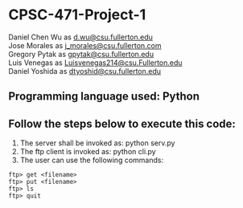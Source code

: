 # CPSC-471-Project-1
Daniel Chen Wu as d.wu@csu.fullerton.edu  
Jose Morales as j_morales@csu.fullerton.com  
Gregory Pytak as gpytak@csu.fullerton.edu  
Luis Venegas as Luisvenegas214@csu.Fullerton.edu  
Daniel Yoshida as dtyoshid@csu.fullerton.edu
## Programming language used: Python
## Follow the steps below to execute this code:
1) The server shall be invoked as: python serv.py <port number>
2) The ftp client is invoked as: python cli.py <server machine> <server port>
3) The user can use the following commands:
```
ftp> get <filename>
ftp> put <filename>
ftp> ls
ftp> quit
```